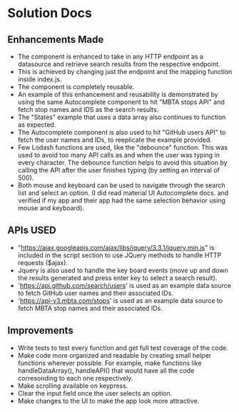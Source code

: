 # Solution Docs
## Enhancements Made
- The component is enhanced to take in any HTTP endpoint as a datasource and retrieve search results from the respective endpoint.
- This is achieved by changing just the endpoint and the mapping function inside index.js.
- The component is completely reusable. 
- An example of this enhancement and reusability is demonstrated by using the same Autocomplete component to hit "MBTA stops API" and fetch stop names and IDS as the search results.
-  The "States" example that uses a data array also continues to function as expected.
- The Autocomplete component is also used to hit "GitHub users API" to fetch the user names and IDs, to reeplicate the example provided.
- Few Lodash functions are used, like the "debounce" function. This was used to avoid too many API calls as and when the user was typing in every character. The debounce function helps to avoid this situation by calling the API after the user finishes typing (by setting an interval of 500).
- Both mouse and keyboard can be used to navigate through the search list and select an option. (I did read material UI Autocomplete docs. and verified if my app and their app had the same selection behavior using mouse and keyboard).

## APIs USED
- "https://ajax.googleapis.com/ajax/libs/jquery/3.3.1/jquery.min.js" is included in the script section to use JQuery methods to handle HTTP requests ($ajax).
- Jquery is also used to handle the key board events (move up and down the results generated and press enter key to select a search result).
- 'https://api.github.com/search/users' is used as an example data source to fetch GitHub user names and their associated IDs.
- 'https://api-v3.mbta.com/stops' is used as an example data source to fetch MBTA stop names and their associated IDs.

## Improvements
- Write tests to test every function and get full test coverage of the code.
- Make code more organized and readable by creating small helper functions wherever possible. For example, make functions like handleDataArray(), handleAPI() that would have all the code corresonding to each one respectively.
- Make scrolling available on keypress.
- Clear the input field once the user selects an option.
- Make changes to the UI to make the app look more attractive.

<!-- You can include documentation, additional setup instructions, notes etc. here -->
